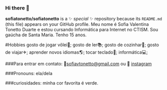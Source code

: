 ### Hi there 👋

**sofiatonetto/sofiatonetto** is a ✨ _special_ ✨ repository because its `README.md` (this file) appears on your GitHub profile.
Meu nome é Sofia Valentina Tonetto Duarte e estou cursando Informática para Internet no CTISM. Sou gaúcha de Santa Maria. Tenho 15 anos.

#Hobbies
gosto de jogar vôlei🏐;
gosto de ler📚;
gosto de cozinhar🥣;
gosto de viajar✈;
aprender novos idiomas🌎;
tocar teclado🎹;
informática💻;

###Para entrar em contato:
📧sofiavtonetto@gmail.com 
ou 
📍 [instagram](https://www.instagram.com/sofia_vtd/)

###Pronouns: ela/dela

###curiosidades: minha cor favorita é verde.
